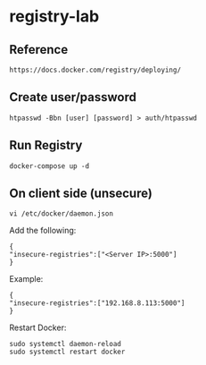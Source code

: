 # registry-lab

## Reference

    https://docs.docker.com/registry/deploying/

## Create user/password

    htpasswd -Bbn [user] [password] > auth/htpasswd

## Run Registry
    
    docker-compose up -d

## On client side (unsecure)

    vi /etc/docker/daemon.json

Add the following:

    {
    "insecure-registries":["<Server IP>:5000"]
    }

Example:

    {
    "insecure-registries":["192.168.8.113:5000"]
    }

Restart Docker:

    sudo systemctl daemon-reload
    sudo systemctl restart docker